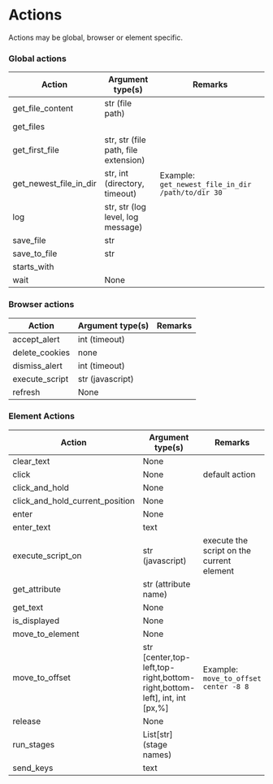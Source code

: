 # Actions

Actions may be global, browser or element specific.

### Global actions

| Action                 | Argument type(s)                     | Remarks                                           |
|------------------------|--------------------------------------|---------------------------------------------------|
| get_file_content       | str (file path)                      |                                                   |
| get_files              |                                      |                                                   |
| get_first_file         | str, str (file path, file extension) |                                                   |
| get_newest_file_in_dir | str, int (directory, timeout)        | Example: `get_newest_file_in_dir /path/to/dir 30` |
| log                    | str, str (log level, log message)    |                                                   |
| save_file              | str                                  |                                                   |
| save_to_file           | str                                  |                                                   |
| starts_with            |                                      |                                                   |
| wait                   | None                                 |                                                   |

### Browser actions

| Action         | Argument type(s) | Remarks                       |
|----------------|------------------|-------------------------------|
| accept_alert   | int (timeout)    |                               |
| delete_cookies | none             |                               |
| dismiss_alert  | int (timeout)    |                               |
| execute_script | str (javascript) |                               |
| refresh        | None             |                               |

### Element Actions

| Action                          | Argument type(s)                                                          | Remarks                                   |
|---------------------------------|---------------------------------------------------------------------------|-------------------------------------------|
| clear_text                      | None                                                                      |                                           |
| click                           | None                                                                      | default action                            |
| click_and_hold                  | None                                                                      |                                           |
| click_and_hold_current_position | None                                                                      |                                           |
| enter                           | None                                                                      |                                           |
| enter_text                      | text                                                                      |                                           |
| execute_script_on               | str (javascript)                                                          | execute the script on the current element |
| get_attribute                   | str (attribute name)                                                      |                                           |
| get_text                        | None                                                                      |                                           |    
| is_displayed                    | None                                                                      |                                           |
| move_to_element                 | None                                                                      |                                           |
| move_to_offset                  | str [center,top-left,top-right,bottom-right,bottom-left], int, int [px,%] | Example: `move_to_offset center -8 8`     |
| release                         | None                                                                      |                                           |
| run_stages                      | List[str] (stage names)                                                   |                                           |
| send_keys                       | text                                                                      |                                           |
